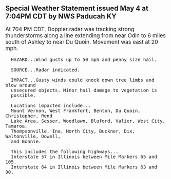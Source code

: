 <p>
   <h2>Special Weather Statement issued May 4 at 7:04PM CDT by NWS Paducah KY</h2>
   <div style="font-size:120%">At 704 PM CDT, Doppler radar was tracking strong thunderstorms along
      a line extending from near Odin to 6 miles south of Ashley to near Du
      Quoin. Movement was east at 20 mph.
      
      HAZARD...Wind gusts up to 50 mph and penny size hail.
      
      SOURCE...Radar indicated.
      
      IMPACT...Gusty winds could knock down tree limbs and blow around
      unsecured objects. Minor hail damage to vegetation is
      possible.
      
      Locations impacted include...
      Mount Vernon, West Frankfort, Benton, Du Quoin, Christopher, Rend
      Lake Area, Sesser, Woodlawn, Bluford, Valier, West City, Tamaroa,
      Thompsonville, Ina, North City, Buckner, Dix, Waltonville, Dowell,
      and Bonnie.
      
      This includes the following highways...
      Interstate 57 in Illinois between Mile Markers 65 and 105.
      Interstate 64 in Illinois between Mile Markers 63 and 90.
   </div>
</p>